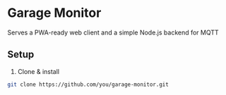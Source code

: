 # Garage Monitor

Serves a PWA-ready web client and a simple Node.js backend for MQTT

## Setup

1. Clone & install
```bash
git clone https://github.com/you/garage-monitor.git
```